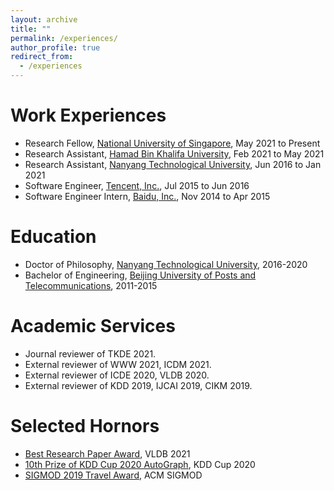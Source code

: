 ```yaml
---
layout: archive
title: ""
permalink: /experiences/
author_profile: true
redirect_from:
  - /experiences
---
```


Work Experiences
======
- Research Fellow, [National University of Singapore](https://www.nus.edu.sg), May 2021 to Present
- Research Assistant, [Hamad Bin Khalifa University](https://www.hbku.edu.qa), Feb 2021 to May 2021
- Research Assistant, [Nanyang Technological University](https://www.ntu.edu.sg), Jun 2016 to Jan 2021
- Software Engineer, [Tencent, Inc.](https://www.tencent.com), Jul 2015 to Jun 2016
- Software Engineer Intern, [Baidu, Inc.](https://ir.baidu.com), Nov 2014 to Apr 2015

Education
======
- Doctor of Philosophy, [Nanyang Technological University](https://www.ntu.edu.sg), 2016-2020
- Bachelor of Engineering, [Beijing University of Posts and Telecommunications](https://english.bupt.edu.cn), 2011-2015

Academic Services
======
- Journal reviewer of TKDE 2021.
- External reviewer of WWW 2021, ICDM 2021.
- External reviewer of ICDE 2020, VLDB 2020.
- External reviewer of KDD 2019, IJCAI 2019, CIKM 2019.


Selected Hornors
======
- [Best Research Paper Award](https://vldb.org/2021/?conference-awards), VLDB 2021
- [10th Prize of KDD Cup 2020 AutoGraph](https://www.4paradigm.com/competition/kddcup2020), KDD Cup 2020
- [SIGMOD 2019 Travel Award](https://sigmod2019.org/grants), ACM SIGMOD


<!-- Curriculum Vitae
======
<iframe src="https://renchi.ac.cn/files/CV.pdf" width="100%" height="500" frameborder="no" border="0" marginwidth="0" marginheight="0"></iframe> -->


